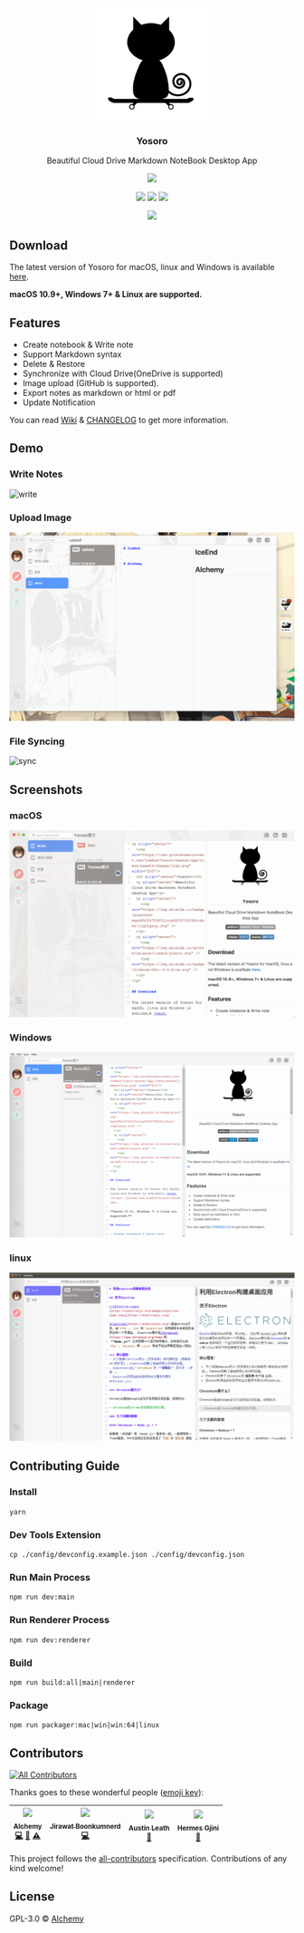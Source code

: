 <p align="center">
  <img src="./app/views/assets/images/logo.png" width="200"/>
  <h3 align="center">Yosoro</h3>
  <p align="center">Beautiful Cloud Drive Markdown NoteBook Desktop App</p>
  <p align="center">
    <img src="https://img.shields.io/badge/platform-masOS%20%7C%20Linux%20%7C%20Windows-lightgrey.svg?style=flat-square" />
  </p>
  <p align="center">
    <img src="https://img.shields.io/github/release/iceend/yosoro.svg?style=flat-square" />
    <img src="https://img.shields.io/travis/IceEnd/Yosoro.svg?style=flat-square">
    <img src="https://img.shields.io/github/license/IceEnd/Yosoro.svg?style=flat-square" />
  </p>
  <p align="center">
    <img src="https://img.shields.io/github/downloads/IceEnd/Yosoro/total.svg?style=flat-square">
  </p>
</p>

## Download

The latest version of Yosoro for macOS, linux and Windows is available [here](https://github.com/IceEnd/Yosoro/releases).

**macOS 10.9+, Windows 7+ & Linux are supported.**

## Features

- Create notebook & Write note
- Support Markdown syntax
- Delete & Restore
- Synchronize with Cloud Drive(OneDrive is supported)
- Image upload (GitHub is supported).
- Export notes as markdown or html or pdf
- Update Notification

You can read [Wiki](https://github.com/IceEnd/Yosoro/wiki) & [CHANGELOG](./CHANGELOG.md) to get more information.

## Demo

### Write Notes

![write](https://t1.picb.cc/uploads/2018/05/13/2vBxK7.gif)

### Upload Image

![image](https://raw.githubusercontent.com/IceEnd/Yosoro-Img/img/yosoro/2018-07-27.00.47.27-image.gif)

### File Syncing

![sync](https://t1.picb.cc/uploads/2018/05/13/2vBRbs.gif)

## Screenshots

### macOS

![screenshot-osx.png](https://raw.githubusercontent.com/IceEnd/Yosoro-Img/img/yosoro/2018-07-27.00.49.24-image.png)

### Windows

![screenshot-window.png](https://raw.githubusercontent.com/IceEnd/Yosoro-Img/img/yosoro/2018-07-26.17.43.22-image.png)

### linux

![screenshot-linux](https://raw.githubusercontent.com/IceEnd/Yosoro-Img/img/yosoro/2018-07-27.00.22.40-linux.png)

## Contributing Guide

### Install

```shell
yarn
```

### Dev Tools Extension

```shell
cp ./config/devconfig.example.json ./config/devconfig.json
```

### Run Main Process

```shell
npm run dev:main
```

### Run Renderer Process

```shell
npm run dev:renderer
```

### Build

```shell
npm run build:all|main|renderer
```

### Package

```
npm run packager:mac|win|win:64|linux
```

## Contributors

[![All Contributors](https://img.shields.io/badge/all_contributors-4-orange.svg?style=flat-square)](#contributors)

Thanks goes to these wonderful people ([emoji key](https://github.com/kentcdodds/all-contributors#emoji-key)):

<!-- ALL-CONTRIBUTORS-LIST:START - Do not remove or modify this section -->
<!-- prettier-ignore -->
| [<img src="https://avatars1.githubusercontent.com/u/11556339?v=4" width="100px;"/><br /><sub><b>Alchemy</b></sub>](https://www.coolecho.net)<br />[💻](https://github.com/IceEnd/Yosoro/commits?author=IceEnd "Code") [🎨](#design-IceEnd "Design") [⚠️](https://github.com/IceEnd/Yosoro/commits?author=IceEnd "Tests") | [<img src="https://avatars3.githubusercontent.com/u/8283616?v=4" width="100px;"/><br /><sub><b>Jirawat Boonkumnerd</b></sub>](http://ntsd.github.io)<br />[💻](https://github.com/IceEnd/Yosoro/commits?author=ntsd "Code") | [<img src="https://avatars2.githubusercontent.com/u/32113014?v=4" width="100px;"/><br /><sub><b>Austin Leath</b></sub>](https://www.austinleath.com)<br />[📖](https://github.com/IceEnd/Yosoro/commits?author=AustinLeath "Documentation") | [<img src="https://avatars0.githubusercontent.com/u/8417583?v=4" width="100px;"/><br /><sub><b>Hermes Gjini</b></sub>](http://afractal.me)<br />[📖](https://github.com/IceEnd/Yosoro/commits?author=afractal "Documentation") |
| :---: | :---: | :---: | :---: |
<!-- ALL-CONTRIBUTORS-LIST:END -->

This project follows the [all-contributors](https://github.com/kentcdodds/all-contributors) specification. Contributions of any kind welcome!

## License

GPL-3.0 © [Alchemy](./LICENSE)
